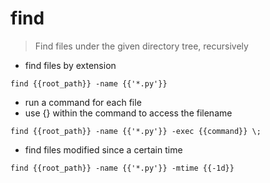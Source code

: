 # find

> Find files under the given directory tree, recursively

- find files by extension

`find {{root_path}} -name {{'*.py'}}`

- run a command for each file
- use {} within the command to access the filename

`find {{root_path}} -name {{'*.py'}} -exec {{command}} \;`

- find files modified since a certain time

`find {{root_path}} -name {{'*.py'}} -mtime {{-1d}}`
